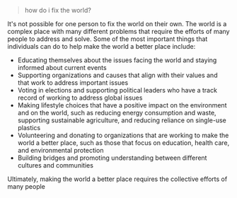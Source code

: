 > how do i fix the world?

It's not possible for one person to fix the world on their own. The world is a complex place with many different problems that require the efforts of many people to address and solve. Some of the most important things that individuals can do to help make the world a better place include:
* Educating themselves about the issues facing the world and staying informed about current events
* Supporting organizations and causes that align with their values and that work to address important issues
* Voting in elections and supporting political leaders who have a track record of working to address global issues
* Making lifestyle choices that have a positive impact on the environment and on the world, such as reducing energy consumption and waste, supporting sustainable agriculture, and reducing reliance on single-use plastics
* Volunteering and donating to organizations that are working to make the world a better place, such as those that focus on education, health care, and environmental protection
* Building bridges and promoting understanding between different cultures and communities

Ultimately, making the world a better place requires the collective efforts of many people
